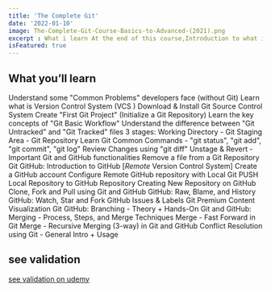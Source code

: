 ```yaml
---
title: 'The Complete Git'
date: '2022-01-10'
image: The-Complete-Git-Course-Basics-to-Advanced-(2021).png
excerpt : What i learn At the end of this course,Introduction to what is React and its basic conceptsLearn what is JSX and how it works behind the scenesLearn what are the stateful and stateless components and when to use themWorking with function based and class based componentsWorking with React Modules, importing and exporting the modulesLearn in detail about how the render method worksReact component lifecycle and different lifecycle methodsCreating dynamic websites with help of re-usable componentsCreating a proper working structure for a project from scratch which will help maintaining the project for long term
isFeatured: true
--- 
```





## What you’ll learn



Understand some "Common Problems" developers face (without Git)
Learn what is Version Control System (VCS )
Download & Install Git Source Control System
Create "First Git Project" (Initialize a Git Repository)
Learn the key concepts of "Git Basic Workflow"
Understand the difference between "Git Untracked" and "Git Tracked" files
3 stages: Working Directory - Git Staging Area - Git Repository
Learn Git Common Commands - "git status", "git add", "git commit", "git log"
Review Changes using "git diff"
Unstage & Revert - Important Git and GitHub functionalities
Remove a file from a Git Repository
Git GitHub: Introduction to GitHub [*Remote* Version Control System]
Create a GitHub account
Configure Remote GitHub repository with Local Git
PUSH Local Repository to GitHub Repository
Creating New Repository on GitHub
Clone, Fork and Pull using Git and GitHub
GitHub: Raw, Blame, and History
GitHub: Watch, Star and Fork
GitHub Issues & Labels
Git Premium Content Visualization
Git GitHub: Branching - Theory + Hands-On
Git and GitHub: Merging - Process, Steps, and Merge Techniques
Merge - Fast Forward in Git
Merge - Recursive Merging (3-way) in Git and GitHub
Conflict Resolution using Git - General Intro + Usage
## see validation

[see validation on udemy](https://www.udemy.com/certificate/UC-e1d2b84d-97f3-4cc8-9538-1a2025e70e88/)
